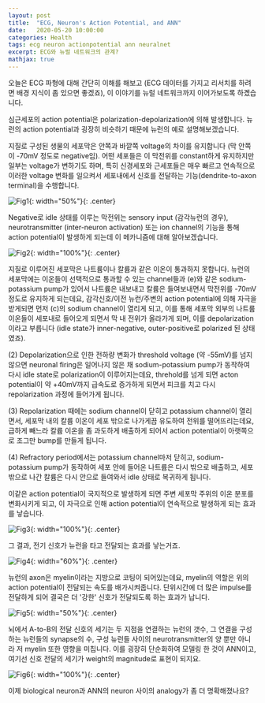 ```yaml
---
layout: post
title:  "ECG, Neuron's Action Potential, and ANN"
date:   2020-05-20 10:00:00
categories: Health
tags: ecg neuron actionpotential ann neuralnet
excerpt: ECG와 뉴럴 네트워크의 관계?
mathjax: true
---
```


오늘은 ECG 파형에 대해 간단히 이해를 해보고 (ECG 데이터를 가지고 리서치를 하려면 배경 지식이 좀 있으면 좋겠죠), 이 이야기를 뉴럴 네트워크까지 이어가보도록 하곘습니다.

심근세포의 action potential은 polarization-depolarization에 의해 발생합니다. 
뉴런의 action potential과 굉장히 비슷하기 때문에 뉴런의 예로 설명해보겠습니다.

지질로 구성된 생물의 세포막은 안쪽과 바깥쪽 voltage의 차이를 유지합니다 (막 안쪽이 -70mV 정도로 negative임). 어떤 세포들은 이 막전위를 constant하게 유지하지만 일부는 voltage가 변하기도 하며, 특히 신경세포와 근세포들은 매우 빠르고 연속적으로 이러한 voltage 변화를 일으켜서 세포내에서 신호를 전달하는 기능(dendrite-to-axon terminal)을 수행합니다.

![Fig1](https://jiryang.github.io/img/action_potential.png "Neuron's Action Potential"){: width="50%"}{: .center}


Negative로 idle 상태를 이루는 막전위는 sensory input (감각뉴런의 경우), neurotransmitter (inter-neuron activation) 또는 ion channel의 기능을 통해 action potential이 발생하게 되는데 이 메카니즘에 대해 알아보겠습니다.

![Fig2](https://jiryang.github.io/img/ion_pump.png "Ion Channeling in Action Potential"){: width="100%"}{: .center}


지질로 이루어진 세포막은 나트륨이나 칼륨과 같은 이온이 통과하지 못합니다. 뉴런의 세포막에는 이온들이 선택적으로 통과할 수 있는 channel들과 (e)와 같은 sodium-potassium pump가 있어서 나트륨은 내보내고 칼륨은 들여보내면서 막전위를 -70mV 정도로 유지하게 되는데요, 감각신호/이전 뉴런/주변의 action potential에 의해 자극을 받게되면 먼저 (c)의 sodium channel이 열리게 되고, 이를 통해 세포막 외부의 나트륨 이온들이 세포내로 들어오게 되면서 막 내 전위가 올라가게 되며, 이를 depolarization이라고 부릅니다 (idle state가 inner-negative, outer-positive로 polarized 된 상태였죠). 

(2) Depolarization으로 인한 전하량 변화가 threshold voltage (약 -55mV)를 넘지 않으면 neuronal firing은 일어나지 않은 채 sodium-potassium pump가 동작하여 다시 idle state로 polarization이 이루어지는데요, threhold를 넘게 되면 acton potential이 약 +40mV까지 급속도로 증가하게 되면서 피크를 치고 다시 repolarization 과정에 들어가게 됩니다. 

(3) Repolarization 때에는 sodium channel이 닫히고 potassium channel이 열리면서, 세포막 내의 칼륨 이온이 세포 밖으로 나가게끔 유도하여 전위를 떨어뜨리는데요, 급하게 빼느라 칼륨 이온을 좀 과도하게 배출하게 되어서 action potential이 아랫쪽으로 조그만 bump를 만들게 됩니다.

(4) Refractory period에서는 potassium channel마저 닫히고, sodium-potassium pump가 동작하여 세포 안에 들어온 나트륨은 다시 밖으로 배출하고, 세포 밖으로 나간 칼륨은 다시 안으로 들여와서 idle 상태로 복귀하게 됩니다.


이같은 action potential이 국지적으로 발생하게 되면 주변 세포막 주위의 이온 분포를 변화시키게 되고, 이 자극으로 인해 action potential이 연속적으로 발생하게 되는 효과를 낳습니다.

![Fig3](https://jiryang.github.io/img/action_potential_propagation.png "Action Potential Propagation"){: width="100%"}{: .center}



그 결과, 전기 신호가 뉴런을 타고 전달되는 효과를 낳는거죠.

![Fig4](https://jiryang.github.io/img/action_potential.gif "Inter-neuron Signal Transfer"){: width="60%"}{: .center}



뉴런의 axon은 myelin이라는 지방으로 코팅이 되어있는데요, myelin의 역할은 위의 action potential이 전달되는 속도를 배가시켜줍니다. 단위시간에 더 많은 impulse를 전달하게 되어 결국은 더 '강한' 신호가 전달되도록 하는 효과가 납니다.

![Fig5](https://jiryang.github.io/img/neuron.PNG "Neuron"){: width="50%"}{: .center}


뇌에서 A-to-B의 전달 신호의 세기는 두 지점을 연결하는 뉴런의 갯수, 그 연결을 구성하는 뉴런들의 synapse의 수, 구성 뉴런들 사이의 neurotransmitter의 양 뿐만 아니라 저 myelin 또한 영향을 미칩니다. 이를 굉장히 단순화하여 모델링 한 것이 ANN이고, 여기선 신호 전달의 세기가 weight의 magnitude로 표현이 되지요.

![Fig6](https://jiryang.github.io/img/ann1.jpg "Biological vs. Artificial Neuron"){: width="100%"}{: .center}

이제 biological neuron과 ANN의 neuron 사이의 analogy가 좀 더 명확해졌나요?